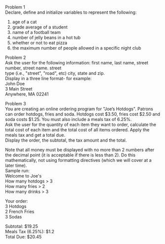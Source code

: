 Problem 1  
Declare, define and initialize variables to represent the following:  
1. age of a cat  
2. grade average of a student   
3. name of a football team  
4. number of jelly beans in a hot tub  
5. whether or not to eat pizza  
6. the maximum number of people allowed in a specific night club  

Problem 2  
Ask the user for the following information: first name, last name, street number, street name. street   
type (i.e., &quot;street&quot;, &quot;road&quot;, etc) city, state and zip.  
Display in a three line format- for example:  
John Doe  
3 Main Street  
Anywhere, MA 02241  
  
Problem 3  
You are creating an online ordering program for &quot;Joe’s Hotdogs&quot;. Patrons can order hotdogs, fries and
soda. Hotdogs cost $3.50, fries cost $2.50 and soda costs $1.25. You must also include a meals tax of
6.25%.  
Ask the user for the quantity of each item they want to order, calculate the total cost of each item
and the total cost of all items ordered. Apply the meals tax and get a total due.  
Display the order, the subtotal, the tax amount and the total.  

Note that all money must be displayed with no more than 2 numbers after the decimal point (it is
acceptable if there is less than 2). Do this mathematically, not using formatting directives (which we
will cover at a later time).  
Sample run:   
Welcome to Joe&#39;s  
How many hotdogs &gt; 3  
How many fries &gt; 2  
How many drinks &gt; 3  
  
Your order:  
3 Hotdogs  
2 French Fries  
3 Sodas  
  
Subtotal: $19.25  
Meals Tax (6.25%): $1.2  
Total Due: $20.45  

